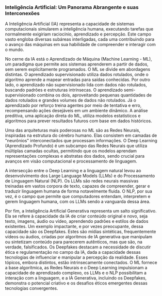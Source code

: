 ### Inteligência Artificial: Um Panorama Abrangente e suas Interconexões

A Inteligência Artificial (IA) representa a capacidade de sistemas computacionais simularem a inteligência humana, executando tarefas que normalmente exigiriam raciocínio, aprendizado e percepção. Este campo vasto engloba diversas subáreas interligadas, cada uma contribuindo para o avanço das máquinas em sua habilidade de compreender e interagir com o mundo.  

No cerne da IA está o Aprendizado de Máquina (Machine Learning - ML), um paradigma que permite aos sistemas aprenderem a partir de dados, sem serem explicitamente programados. O ML se divide em abordagens distintas. O aprendizado supervisionado utiliza dados rotulados, onde o algoritmo aprende a mapear entradas para saídas conhecidas. Por outro lado, o aprendizado não supervisionado lida com dados não rotulados, buscando padrões e estruturas intrínsecas. O aprendizado semi-supervisionado combina os dois, aproveitando pequenas quantidades de dados rotulados e grandes volumes de dados não rotulados. Já o aprendizado por reforço treina agentes por meio de tentativa e erro, recompensando ações desejáveis em um ambiente dinâmico. A análise preditiva, uma aplicação direta do ML, utiliza modelos estatísticos e algoritmos para prever resultados futuros com base em dados históricos.  

Uma das arquiteturas mais poderosas no ML são as Redes Neurais, inspiradas na estrutura do cérebro humano. Elas consistem em camadas de "neurônios" interconectados que processam informações. O Deep Learning (Aprendizado Profundo) é um subcampo das Redes Neurais que utiliza múltiplas camadas ocultas, permitindo que os modelos aprendam representações complexas e abstratas dos dados, sendo crucial para avanços em visão computacional e processamento de linguagem.  

A intersecção entre o Deep Learning e a linguagem natural levou ao desenvolvimento dos Large Language Models (LLMs) e do Processamento de Linguagem Natural (NLP). Os LLMs são redes neurais massivas treinadas em vastos corpora de texto, capazes de compreender, gerar e traduzir linguagem humana de forma notavelmente fluida. O NLP, por sua vez, é o campo que permite que computadores entendam, interpretem e gerem linguagem humana, com os LLMs sendo a vanguarda dessa área.  

Por fim, a Inteligência Artificial Generativa representa um salto significativo. Ela se refere à capacidade da IA de criar conteúdo original e novo, seja texto, imagens, áudio ou vídeo, aprendendo padrões e estilos de dados existentes. Um exemplo impactante, e por vezes preocupante, dessa capacidade são os Deepfakes. Estes são mídias sintéticas, frequentemente vídeos ou áudios, criadas por algoritmos de IA generativa que manipulam ou sintetizam conteúdo para parecerem autênticos, mas que são, na verdade, falsificados. Os Deepfakes destacam a necessidade de discutir ética e regulamentação no campo da IA, dada a capacidade dessas tecnologias de influenciar e manipular a percepção da realidade.
Esses tópicos, embora distintos, estão intrinsecamente conectados. O ML fornece a base algorítmica, as Redes Neurais e o Deep Learning impulsionam a capacidade de aprendizado complexo, os LLMs e o NLP possibilitam a interação com a linguagem, e a IA Generativa, incluindo os Deepfakes, demonstra o potencial criativo e os desafios éticos emergentes dessas tecnologias convergentes.
